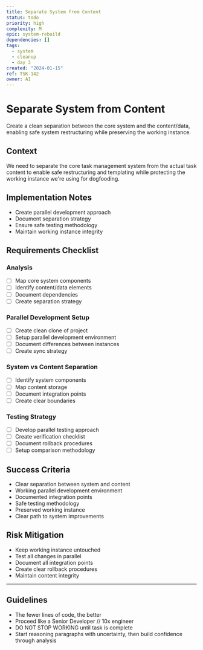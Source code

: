 ```yaml
---
title: Separate System from Content
status: todo
priority: high
complexity: M
epic: system-rebuild
dependencies: []
tags:
  - system
  - cleanup
  - day 3
created: "2024-01-15"
ref: TSK-142
owner: AI
---
```


# Separate System from Content

Create a clean separation between the core system and the content/data, enabling safe system restructuring while preserving the working instance.

## Context

We need to separate the core task management system from the actual task content to enable safe restructuring and templating while protecting the working instance we're using for dogfooding.

## Implementation Notes

- Create parallel development approach
- Document separation strategy
- Ensure safe testing methodology
- Maintain working instance integrity

## Requirements Checklist

### Analysis

- [ ] Map core system components
- [ ] Identify content/data elements
- [ ] Document dependencies
- [ ] Create separation strategy

### Parallel Development Setup

- [ ] Create clean clone of project
- [ ] Setup parallel development environment
- [ ] Document differences between instances
- [ ] Create sync strategy

### System vs Content Separation

- [ ] Identify system components
- [ ] Map content storage
- [ ] Document integration points
- [ ] Create clear boundaries

### Testing Strategy

- [ ] Develop parallel testing approach
- [ ] Create verification checklist
- [ ] Document rollback procedures
- [ ] Setup comparison methodology

## Success Criteria

- Clear separation between system and content
- Working parallel development environment
- Documented integration points
- Safe testing methodology
- Preserved working instance
- Clear path to system improvements

## Risk Mitigation

- Keep working instance untouched
- Test all changes in parallel
- Document all integration points
- Create clear rollback procedures
- Maintain content integrity

---

## Guidelines

- The fewer lines of code, the better
- Proceed like a Senior Developer // 10x engineer
- DO NOT STOP WORKING until task is complete
- Start reasoning paragraphs with uncertainty, then build confidence through analysis
